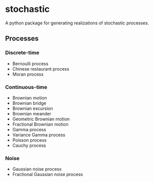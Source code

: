 # stochastic
A python package for generating realizations of stochastic processes.

## Processes

### Discrete-time

* Bernoulli process
* Chinese restaurant process
* Moran process

### Continuous-time

* Brownian motion
* Brownian bridge
* Brownian excursion
* Brownian meander
* Geometric Brownian motion
* Fractional Brownian motion
* Gamma process
* Variance Gamma process
* Poisson process
* Cauchy process

### Noise

* Gaussian noise process
* Fractional Gaussian noise process
